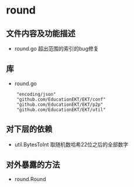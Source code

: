 # round
## 文件内容及功能描述
* round.go
超出范围的索引的bug修复

## 库
* round.go
```
	"encoding/json"
	"github.com/EducationEKT/EKT/conf"
	"github.com/EducationEKT/EKT/p2p"
	"github.com/EducationEKT/EKT/util"
```

## 对下层的依赖
* util.BytesToInt
取随机数哈希22位之后的全部数字

## 对外暴露的方法
* round.Round


